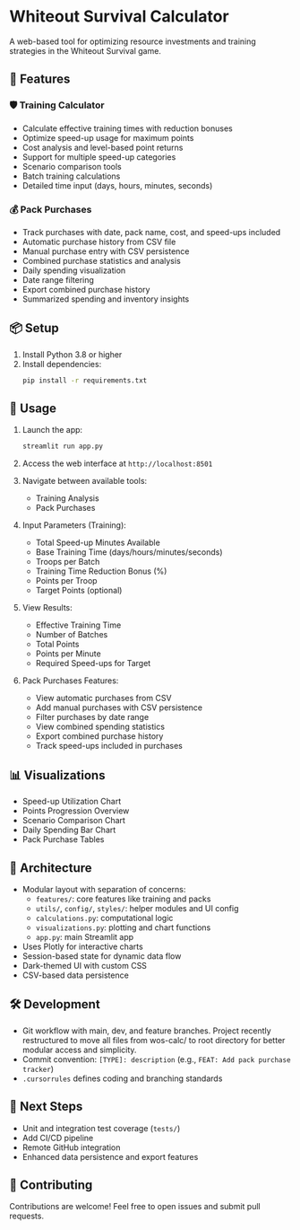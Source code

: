 # Whiteout Survival Calculator

A web-based tool for optimizing resource investments and training strategies in the Whiteout Survival game.

## 🔧 Features

### 🛡️ Training Calculator
- Calculate effective training times with reduction bonuses
- Optimize speed-up usage for maximum points
- Cost analysis and level-based point returns
- Support for multiple speed-up categories
- Scenario comparison tools
- Batch training calculations
- Detailed time input (days, hours, minutes, seconds)

### 💰 Pack Purchases
- Track purchases with date, pack name, cost, and speed-ups included
- Automatic purchase history from CSV file
- Manual purchase entry with CSV persistence
- Combined purchase statistics and analysis
- Daily spending visualization
- Date range filtering
- Export combined purchase history
- Summarized spending and inventory insights

## 📦 Setup

1. Install Python 3.8 or higher
2. Install dependencies:
   ```bash
   pip install -r requirements.txt
   ```

## 🚀 Usage

1. Launch the app:
   ```bash
   streamlit run app.py
   ```

2. Access the web interface at `http://localhost:8501`

3. Navigate between available tools:
   - Training Analysis
   - Pack Purchases

4. Input Parameters (Training):
   - Total Speed-up Minutes Available
   - Base Training Time (days/hours/minutes/seconds)
   - Troops per Batch
   - Training Time Reduction Bonus (%)
   - Points per Troop
   - Target Points (optional)

5. View Results:
   - Effective Training Time
   - Number of Batches
   - Total Points
   - Points per Minute
   - Required Speed-ups for Target

6. Pack Purchases Features:
   - View automatic purchases from CSV
   - Add manual purchases with CSV persistence
   - Filter purchases by date range
   - View combined spending statistics
   - Export combined purchase history
   - Track speed-ups included in purchases

## 📊 Visualizations

- Speed-up Utilization Chart
- Points Progression Overview
- Scenario Comparison Chart
- Daily Spending Bar Chart
- Pack Purchase Tables

## 🧱 Architecture

- Modular layout with separation of concerns:
  - `features/`: core features like training and packs
  - `utils/`, `config/`, `styles/`: helper modules and UI config
  - `calculations.py`: computational logic
  - `visualizations.py`: plotting and chart functions
  - `app.py`: main Streamlit app
- Uses Plotly for interactive charts
- Session-based state for dynamic data flow
- Dark-themed UI with custom CSS
- CSV-based data persistence

## 🛠️ Development

- Git workflow with main, dev, and feature branches. Project recently restructured to move all files from wos-calc/ to root directory for better modular access and simplicity.
- Commit convention: `[TYPE]: description` (e.g., `FEAT: Add pack purchase tracker`)
- `.cursorrules` defines coding and branching standards

## 🧪 Next Steps

- Unit and integration test coverage (`tests/`)
- Add CI/CD pipeline
- Remote GitHub integration
- Enhanced data persistence and export features

## 🤝 Contributing

Contributions are welcome! Feel free to open issues and submit pull requests.